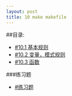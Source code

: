 ```yaml
---
layout: post
title: 10 make makefile 
---
```

##目录:
<ul>
<li> <a href="/post/10/10.1.html">#10.1 基本规则</a> </li>
<li> <a href="/post/10/10.2.html">#10.2 变量，模式规则</a> </li>
<li> <a href="/post/10/10.3.html">#10.3 函数</a> </li>
</ul>
###练习题
<ul>
<li> <a href="/post/10/practice10.html">#练习题</a> </li>
</ul>
